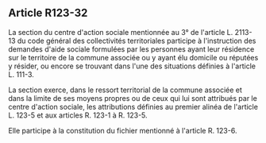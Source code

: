 ## Article R123-32

La section du centre d'action sociale mentionnée au 3° de l'article L. 2113-13 du code général des
collectivités territoriales participe à l'instruction des demandes d'aide sociale formulées par les personnes
ayant leur résidence sur le territoire de la commune associée ou y ayant élu domicile ou réputées y résider,
ou encore se trouvant dans l'une des situations définies à l'article L. 111-3.

La section exerce, dans le ressort territorial de la commune associée et dans la limite de ses moyens propres
ou de ceux qui lui sont attribués par le centre d'action sociale, les attributions définies au premier alinéa de
l'article L. 123-5 et aux articles R. 123-1 à R. 123-5.

Elle participe à la constitution du fichier mentionné à l'article R. 123-6.

